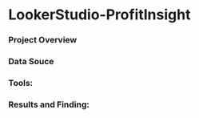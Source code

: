 # LookerStudio-ProfitInsight
### Project Overview

### Data Souce

### Tools: 

### Results and Finding: 
